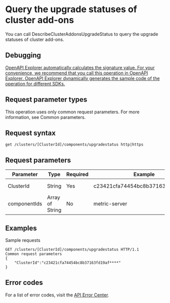 # Query the upgrade statuses of cluster add-ons

You can call DescribeClusterAddonsUpgradeStatus to query the upgrade statuses of cluster add-ons.

## Debugging

[OpenAPI Explorer automatically calculates the signature value. For your convenience, we recommend that you call this operation in OpenAPI Explorer. OpenAPI Explorer dynamically generates the sample code of the operation for different SDKs.](https://api.aliyun.com/#product=CS&api=DescribeClusterAddonsUpgradeStatus&type=ROA&version=2015-12-15)

## Request parameter types

This operation uses only common request parameters. For more information, see Common parameters.

## Request syntax

```
get /clusters/[ClusterId]/components/upgradestatus http|https
```

## Request parameters

|Parameter|Type|Required|Example|Description|
|---------|----|--------|-------|-----------|
|ClusterId|String|Yes|c23421cfa74454bc8b37163fd19af\*\*\*\*|The ID of the cluster. |
|componentIds|Array of String|No|metric-server|The names of add-ons. |

## Examples

Sample requests

```
GET /clusters/[ClusterId]/components/upgradestatus HTTP/1.1
Common request parameters
{
    "ClusterId":"c23421cfa74454bc8b37163fd19af****"
}
```

## Error codes

For a list of error codes, visit the [API Error Center](https://error-center.alibabacloud.com/status/product/CS).

